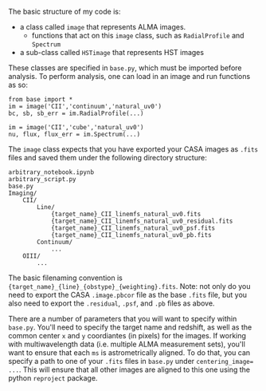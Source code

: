 
The basic structure of my code is: 
- a class called `image` that represents ALMA images. 
    - functions that act on this `image` class, such as `RadialProfile` and `Spectrum`
- a sub-class called `HSTimage` that represents HST images

These classes are specified in `base.py`, which must be imported before analysis. 
To perform analysis, one can load in an image and run functions as so: 

```
from base import *
im = image('CII','continuum','natural_uv0')
bc, sb, sb_err = im.RadialProfile(...)

im = image('CII','cube','natural_uv0')
nu, flux, flux_err = im.Spectrum(...)
```

The `image` class expects that you have exported your CASA images as `.fits` files and saved them under the following directory structure: 
```
arbitrary_notebook.ipynb
arbitrary_script.py 
base.py 
Imaging/
    CII/
        Line/
            {target_name}_CII_linemfs_natural_uv0.fits
            {target_name}_CII_linemfs_natural_uv0_residual.fits
            {target_name}_CII_linemfs_natural_uv0_psf.fits
            {target_name}_CII_linemfs_natural_uv0_pb.fits
        Continuum/
            ...
    OIII/
        ...
```
The basic filenaming convention is `{target_name}_{line}_{obstype}_{weighting}.fits`.
Note: not only do you need to export the CASA `.image.pbcor` file as the base `.fits` file, but you also need to export the `.residual`, `.psf`, and `.pb` files as above.

There are a number of parameters that you will want to specify within `base.py`. 
You'll need to specify the target name and redshift, as well as the common center `x` and `y` coordiantes (in pixels) for the images. 
If working with multiwavelength data (i.e. multiple ALMA measurement sets), you'll want to ensure that each `ms` is astrometrically aligned. 
To do that, you can specify a path to one of your `.fits` files in `base.py` under `centering_image= ...`. 
This will ensure that all other images are aligned to this one using the python `reproject` package. 